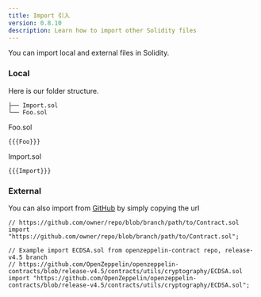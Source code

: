 ```yaml
---
title: Import 引入
version: 0.8.10
description: Learn how to import other Solidity files
---
```


You can import local and external files in Solidity.

### Local

Here is our folder structure.

```
├── Import.sol
└── Foo.sol
```

Foo.sol

```solidity
{{{Foo}}}
```

Import.sol

```solidity
{{{Import}}}
```

### External

You can also import from [GitHub](https://github.com) by simply copying the url

```solidity
// https://github.com/owner/repo/blob/branch/path/to/Contract.sol
import "https://github.com/owner/repo/blob/branch/path/to/Contract.sol";

// Example import ECDSA.sol from openzeppelin-contract repo, release-v4.5 branch
// https://github.com/OpenZeppelin/openzeppelin-contracts/blob/release-v4.5/contracts/utils/cryptography/ECDSA.sol
import "https://github.com/OpenZeppelin/openzeppelin-contracts/blob/release-v4.5/contracts/utils/cryptography/ECDSA.sol";

```
